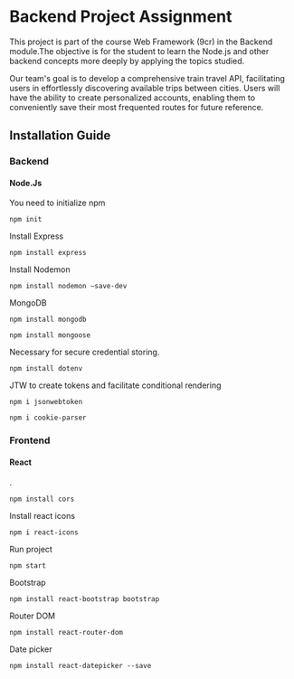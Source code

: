 # Backend Project Assignment

This project is part of the course Web Framework (9cr) in the Backend module.The objective is for the student to learn the Node.js and other backend concepts more deeply by applying the topics studied.

Our team's goal is to develop a comprehensive train travel API, facilitating users in effortlessly discovering available trips between cities. Users will have the ability to create personalized accounts, enabling them to conveniently save their most frequented routes for future reference.




## Installation Guide

### Backend  
#### Node.Js  

You need to initialize npm  
```
npm init
```  

Install Express  
```
npm install express
```  


Install Nodemon  

```  
npm install nodemon —save-dev
```

MongoDB
```
npm install mongodb
```

```
npm install mongoose
```

Necessary for secure credential storing.  
```
npm install dotenv
```

JTW to create tokens and facilitate conditional rendering
```
npm i jsonwebtoken
```

```
npm i cookie-parser
```

### Frontend
#### React  
.  
```
npm install cors
```  
Install react icons  
```
npm i react-icons
```

Run project
```
npm start
```

Bootstrap  

```
npm install react-bootstrap bootstrap
```

Router DOM  
```
npm install react-router-dom
```

Date picker

```
npm install react-datepicker --save

```


